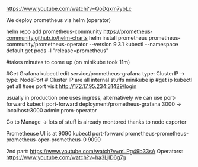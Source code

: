https://www.youtube.com/watch?v=QoDqxm7ybLc

We deploy prometheus via helm (operator)

helm repo add prometheus-community https://prometheus-community.github.io/helm-charts
helm install prometheus prometheus-community/prometheus-operator --version 9.3.1
kubectl --namespace default get pods -l "release=prometheus"



#takes minutes to come up (on minikube took 11m)


#Get Grafana 
kubectl edit service/prometheus-grafana
type: ClusterIP -> type: NodePort # Cluster IP are all internal stuffs
minikube ip #get ip
kubectl get all #see port
visit http://172.17.95.234:31429/login

usually in production one uses ingress, alternatively we can use port-forward
kubectl port-forward deployment/prometheus-grafana 3000 -> localhost:3000
admin:prom-operator

Go to Manage -> lots of stuff is already montored thanks to node exporter

Prometheuse UI is at 9090
kubectl port-forward prometheus-prometheus-prometheus-oper-prometheus-0 9090

2nd part: https://www.youtube.com/watch?v=mLPg49b33sA
Operators: https://www.youtube.com/watch?v=ha3LjlD6g7g